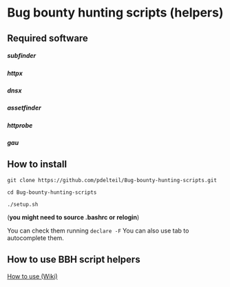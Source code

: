 # Bug bounty hunting scripts (helpers)


## Required software 

##### subfinder

##### httpx 

##### dnsx 

##### assetfinder 

##### httprobe

##### gau

## How to install

```
git clone https://github.com/pdelteil/Bug-bounty-hunting-scripts.git

cd Bug-bounty-hunting-scripts

./setup.sh 
```

(**you might need to source .bashrc or relogin**)

You can check them running `declare -F` 
You can also use tab to autocomplete them. 


## How to use BBH script helpers 

[How to use (Wiki)](https://github.com/pdelteil/Bug-bounty-hunting-scripts/wiki/How-to-use-the-scripts)

